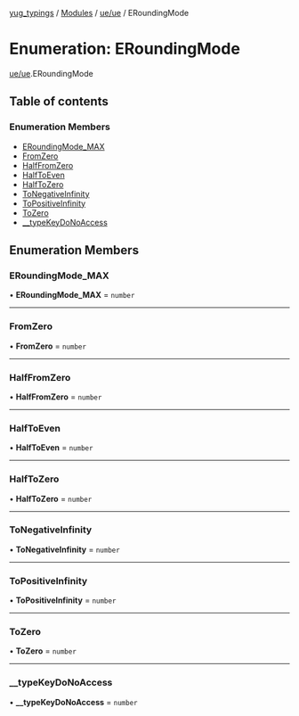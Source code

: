 [yug_typings](../README.md) / [Modules](../modules.md) / [ue/ue](../modules/ue_ue.md) / ERoundingMode

# Enumeration: ERoundingMode

[ue/ue](../modules/ue_ue.md).ERoundingMode

## Table of contents

### Enumeration Members

- [ERoundingMode\_MAX](ue_ue.ERoundingMode.md#eroundingmode_max)
- [FromZero](ue_ue.ERoundingMode.md#fromzero)
- [HalfFromZero](ue_ue.ERoundingMode.md#halffromzero)
- [HalfToEven](ue_ue.ERoundingMode.md#halftoeven)
- [HalfToZero](ue_ue.ERoundingMode.md#halftozero)
- [ToNegativeInfinity](ue_ue.ERoundingMode.md#tonegativeinfinity)
- [ToPositiveInfinity](ue_ue.ERoundingMode.md#topositiveinfinity)
- [ToZero](ue_ue.ERoundingMode.md#tozero)
- [\_\_typeKeyDoNoAccess](ue_ue.ERoundingMode.md#__typekeydonoaccess)

## Enumeration Members

### ERoundingMode\_MAX

• **ERoundingMode\_MAX** = `number`

___

### FromZero

• **FromZero** = `number`

___

### HalfFromZero

• **HalfFromZero** = `number`

___

### HalfToEven

• **HalfToEven** = `number`

___

### HalfToZero

• **HalfToZero** = `number`

___

### ToNegativeInfinity

• **ToNegativeInfinity** = `number`

___

### ToPositiveInfinity

• **ToPositiveInfinity** = `number`

___

### ToZero

• **ToZero** = `number`

___

### \_\_typeKeyDoNoAccess

• **\_\_typeKeyDoNoAccess** = `number`
